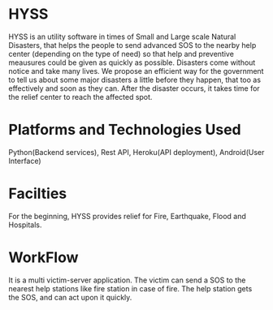 # HYSS

HYSS is an utility software in times of Small and Large scale Natural Disasters, that helps the people to send advanced SOS to the nearby help center (depending on the type of need) so that help and preventive meausures could be given as quickly as possible. Disasters come without notice and take many lives. We propose an efficient way for the government to tell us about some major disasters a little before they happen, that too as effectively and soon as they can. After the disaster occurs, it takes time for the relief center to reach the affected spot.

# Platforms and Technologies Used

Python(Backend services), Rest API, Heroku(API deployment), Android(User Interface)

# Facilties

For the beginning, HYSS provides relief for Fire, Earthquake, Flood and Hospitals.

# WorkFlow

It is a multi victim-server application. The victim can send a SOS to the nearest help stations like fire station in case of fire. The help station gets the SOS, and can act upon it quickly.
